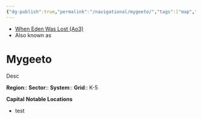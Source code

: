 ```yaml
---
{"dg-publish":true,"permalink":"/navigational/mygeeto/","tags":["map","starkiller","planet","unfinished"]}
---
```


- [When Eden Was Lost (Ao3)](https://archiveofourown.org/works/19334440/chapters/45992584)
- Also known as 
# Mygeeto
Desc

**Region**::
**Sector**::
**System**::
**Grid**::  K-5

**Capital**
**Notable Locations**
- test
